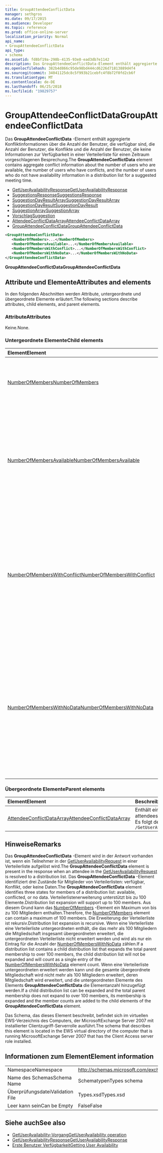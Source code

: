 ```yaml
---
title: GroupAttendeeConflictData
manager: sethgros
ms.date: 09/17/2015
ms.audience: Developer
ms.topic: reference
ms.prod: office-online-server
localization_priority: Normal
api_name:
- GroupAttendeeConflictData
api_type:
- schema
ms.assetid: fd8bf19a-298b-4135-93e8-ead3db7e1142
description: Das GroupAttendeeConflictData-Element enthält aggregierte Konfliktinformationen über die Anzahl der Benutzer, die verfügbar sind, die Anzahl der Benutzer, die Konflikte und die Anzahl der Benutzer, die keine Informationen zur Verfügbarkeit in einer Verteilerliste für auf ein Vorgeschlagene Besprechungszeit.
ms.openlocfilehash: 382b4d866c95de98bd444cd6226d71813889d4f4
ms.sourcegitcommit: 34041125dc8c5f993b21cebfc4f8b72f0fd2cb6f
ms.translationtype: MT
ms.contentlocale: de-DE
ms.lasthandoff: 06/25/2018
ms.locfileid: "19829757"
---
```

# <a name="groupattendeeconflictdata"></a><span data-ttu-id="6c5b7-103">GroupAttendeeConflictData</span><span class="sxs-lookup"><span data-stu-id="6c5b7-103">GroupAttendeeConflictData</span></span>

<span data-ttu-id="6c5b7-104">Das **GroupAttendeeConflictData** -Element enthält aggregierte Konfliktinformationen über die Anzahl der Benutzer, die verfügbar sind, die Anzahl der Benutzer, die Konflikte und die Anzahl der Benutzer, die keine Informationen zur Verfügbarkeit in einer Verteilerliste für einen Zeitraum vorgeschlagenen Besprechung.</span><span class="sxs-lookup"><span data-stu-id="6c5b7-104">The **GroupAttendeeConflictData** element contains aggregate conflict information about the number of users who are available, the number of users who have conflicts, and the number of users who do not have availability information in a distribution list for a suggested meeting time.</span></span> 
  
- [<span data-ttu-id="6c5b7-105">GetUserAvailabilityResponse</span><span class="sxs-lookup"><span data-stu-id="6c5b7-105">GetUserAvailabilityResponse</span></span>](getuseravailabilityresponse.md)
- [<span data-ttu-id="6c5b7-106">SuggestionsResponse</span><span class="sxs-lookup"><span data-stu-id="6c5b7-106">SuggestionsResponse</span></span>](suggestionsresponse.md)
- [<span data-ttu-id="6c5b7-107">SuggestionDayResultArray</span><span class="sxs-lookup"><span data-stu-id="6c5b7-107">SuggestionDayResultArray</span></span>](suggestiondayresultarray.md)
- [<span data-ttu-id="6c5b7-108">SuggestionDayResult</span><span class="sxs-lookup"><span data-stu-id="6c5b7-108">SuggestionDayResult</span></span>](suggestiondayresult.md)
- [<span data-ttu-id="6c5b7-109">SuggestionArray</span><span class="sxs-lookup"><span data-stu-id="6c5b7-109">SuggestionArray</span></span>](suggestionarray.md)
- [<span data-ttu-id="6c5b7-110">Vorschlag</span><span class="sxs-lookup"><span data-stu-id="6c5b7-110">Suggestion</span></span>](suggestion.md)
- [<span data-ttu-id="6c5b7-111">AttendeeConflictDataArray</span><span class="sxs-lookup"><span data-stu-id="6c5b7-111">AttendeeConflictDataArray</span></span>](attendeeconflictdataarray.md)
- [<span data-ttu-id="6c5b7-112">GroupAttendeeConflictData</span><span class="sxs-lookup"><span data-stu-id="6c5b7-112">GroupAttendeeConflictData</span></span>](groupattendeeconflictdata.md)
  
```xml
<GroupAttendeeConflictData>
   <NumberOfMembers>...</NumberOfMembers>
   <NumberOfMembersAvailable>...</NumberOfMembersAvailable>
   <NumberOfMembersWithConflict>...</NumberOfMembersWithConflict>
   <NumberOfMembersWithNoData>...</NumberOfMembersWithNoData>
</GroupAttendeeConflictData>
```

<span data-ttu-id="6c5b7-113">**GroupAttendeeConflictData**</span><span class="sxs-lookup"><span data-stu-id="6c5b7-113">**GroupAttendeeConflictData**</span></span>

## <a name="attributes-and-elements"></a><span data-ttu-id="6c5b7-114">Attribute und Elemente</span><span class="sxs-lookup"><span data-stu-id="6c5b7-114">Attributes and elements</span></span>

<span data-ttu-id="6c5b7-115">In den folgenden Abschnitten werden Attribute, untergeordnete und übergeordnete Elemente erläutert.</span><span class="sxs-lookup"><span data-stu-id="6c5b7-115">The following sections describe attributes, child elements, and parent elements.</span></span>
  
### <a name="attributes"></a><span data-ttu-id="6c5b7-116">Attribute</span><span class="sxs-lookup"><span data-stu-id="6c5b7-116">Attributes</span></span>

<span data-ttu-id="6c5b7-117">Keine.</span><span class="sxs-lookup"><span data-stu-id="6c5b7-117">None.</span></span>
  
### <a name="child-elements"></a><span data-ttu-id="6c5b7-118">Untergeordnete Elemente</span><span class="sxs-lookup"><span data-stu-id="6c5b7-118">Child elements</span></span>

|<span data-ttu-id="6c5b7-119">**Element**</span><span class="sxs-lookup"><span data-stu-id="6c5b7-119">**Element**</span></span>|<span data-ttu-id="6c5b7-120">**Beschreibung**</span><span class="sxs-lookup"><span data-stu-id="6c5b7-120">**Description**</span></span>|
|:-----|:-----|
|[<span data-ttu-id="6c5b7-121">NumberOfMembers</span><span class="sxs-lookup"><span data-stu-id="6c5b7-121">NumberOfMembers</span></span>](numberofmembers.md) <br/> |<span data-ttu-id="6c5b7-122">Die Anzahl von Benutzern, Ressourcen und Chatrooms in einer Verteilerliste darstellt.</span><span class="sxs-lookup"><span data-stu-id="6c5b7-122">Represents the number of users, resources, and rooms in a distribution list.</span></span>  <br/> |
|[<span data-ttu-id="6c5b7-123">NumberOfMembersAvailable</span><span class="sxs-lookup"><span data-stu-id="6c5b7-123">NumberOfMembersAvailable</span></span>](numberofmembersavailable.md) <br/> |<span data-ttu-id="6c5b7-124">Stellt die Anzahl der Mitglieder der Verteilerliste, die für einen Zeitraum vorgeschlagenen Besprechung zur Verfügung stehen.</span><span class="sxs-lookup"><span data-stu-id="6c5b7-124">Represents the number of distribution list members who are available for a suggested meeting time.</span></span> <span data-ttu-id="6c5b7-125">Dieses Element stellt Member für die der Status **frei**ist.</span><span class="sxs-lookup"><span data-stu-id="6c5b7-125">This element represents members for whom the status is **Free**.</span></span>  <br/> |
|[<span data-ttu-id="6c5b7-126">NumberOfMembersWithConflict</span><span class="sxs-lookup"><span data-stu-id="6c5b7-126">NumberOfMembersWithConflict</span></span>](numberofmemberswithconflict.md) <br/> |<span data-ttu-id="6c5b7-127">Stellt die Anzahl der Mitglieder der Verteilerliste, die einen Konflikt mit einer vorgeschlagenen Besprechungszeit haben.</span><span class="sxs-lookup"><span data-stu-id="6c5b7-127">Represents the number of distribution list members who have a conflict with a suggested meeting time.</span></span> <span data-ttu-id="6c5b7-128">Dieses Element stellt Mitglieder, die den Status **beschäftigt**, **ABWESEND**oder **mit Vorbehalt** aufweisen.</span><span class="sxs-lookup"><span data-stu-id="6c5b7-128">This element represents members who have a **Busy**, **OOF**, or **Tentative** status.</span></span>  <br/> |
|[<span data-ttu-id="6c5b7-129">NumberOfMembersWithNoData</span><span class="sxs-lookup"><span data-stu-id="6c5b7-129">NumberOfMembersWithNoData</span></span>](numberofmemberswithnodata.md) <br/> |<span data-ttu-id="6c5b7-130">Stellt die Anzahl der Mitglieder, die nicht veröffentlichte Frei/Gebucht-Daten mit einer vorgeschlagenen Besprechung Uhrzeit verglichen verfügen.</span><span class="sxs-lookup"><span data-stu-id="6c5b7-130">Represents the number of group members who do not have published free/busy data to compare to a suggested meeting time.</span></span> <span data-ttu-id="6c5b7-131">Dieses Element stellt die Mitglieder von Verteilerlisten, die zu groß ist oder Mitglieder, die **Keine Daten** Status aufweisen.</span><span class="sxs-lookup"><span data-stu-id="6c5b7-131">This element represents members of a distribution list that is too large or members who have **No Data** status.</span></span>  <br/> |
   
### <a name="parent-elements"></a><span data-ttu-id="6c5b7-132">Übergeordnete Elemente</span><span class="sxs-lookup"><span data-stu-id="6c5b7-132">Parent elements</span></span>

|<span data-ttu-id="6c5b7-133">**Element**</span><span class="sxs-lookup"><span data-stu-id="6c5b7-133">**Element**</span></span>|<span data-ttu-id="6c5b7-134">**Beschreibung**</span><span class="sxs-lookup"><span data-stu-id="6c5b7-134">**Description**</span></span>|
|:-----|:-----|
|[<span data-ttu-id="6c5b7-135">AttendeeConflictDataArray</span><span class="sxs-lookup"><span data-stu-id="6c5b7-135">AttendeeConflictDataArray</span></span>](attendeeconflictdataarray.md) <br/> |<span data-ttu-id="6c5b7-136">Enthält ein Array von Conflict-Daten für die abgefragte Teilnehmer bei der [GetUserAvailability-Vorgang](getuseravailability-operation.md)identifiziert.</span><span class="sxs-lookup"><span data-stu-id="6c5b7-136">Contains an array of conflict data for queried attendees identified in the [GetUserAvailability operation](getuseravailability-operation.md).</span></span>  <br/> <span data-ttu-id="6c5b7-137">Es folgt der XPath-Ausdruck, der dieses Element:</span><span class="sxs-lookup"><span data-stu-id="6c5b7-137">The following is the XPath expression to this element:</span></span>  <br/>  `/GetUserAvailabilityResponse/SuggestionsResponse/SuggestionDayResultArray/SuggestionDayResult[i]/SuggestionArray/Suggestion[i]/AttendeeConflictDataArray` <br/> |
   
## <a name="remarks"></a><span data-ttu-id="6c5b7-138">Hinweise</span><span class="sxs-lookup"><span data-stu-id="6c5b7-138">Remarks</span></span>

<span data-ttu-id="6c5b7-139">Das **GroupAttendeeConflictData** -Element wird in der Antwort vorhanden ist, wenn ein Teilnehmer in der [GetUserAvailabilityRequest](getuseravailabilityrequest.md) in einer Verteilerliste aufgelöst wird.</span><span class="sxs-lookup"><span data-stu-id="6c5b7-139">The **GroupAttendeeConflictData** element is present in the response when an attendee in the [GetUserAvailabilityRequest](getuseravailabilityrequest.md) is resolved to a distribution list.</span></span> <span data-ttu-id="6c5b7-140">Das **GroupAttendeeConflictData** -Element identifiziert drei Zustände für Mitglieder von Verteilerlisten: verfügbar, Konflikt, oder keine Daten.</span><span class="sxs-lookup"><span data-stu-id="6c5b7-140">The **GroupAttendeeConflictData** element identifies three states for members of a distribution list: available, conflicted, or no data.</span></span> <span data-ttu-id="6c5b7-141">Verteilerlistenerweiterung unterstützt bis zu 100 Elemente.</span><span class="sxs-lookup"><span data-stu-id="6c5b7-141">Distribution list expansion will support up to 100 members.</span></span> <span data-ttu-id="6c5b7-142">Aus diesem Grund kann das [NumberOfMembers](numberofmembers.md) -Element ein Maximum von bis zu 100 Mitgliedern enthalten.</span><span class="sxs-lookup"><span data-stu-id="6c5b7-142">Therefore, the [NumberOfMembers](numberofmembers.md) element can contain a maximum of 100 members.</span></span> <span data-ttu-id="6c5b7-143">Die Erweiterung der Verteilerliste ist rekursiv.</span><span class="sxs-lookup"><span data-stu-id="6c5b7-143">Distribution list expansion is recursive.</span></span> <span data-ttu-id="6c5b7-144">Wenn eine Verteilerliste eine Verteilerliste untergeordneten enthält, die das mehr als 100 Mitgliedern die Mitgliedschaft insgesamt übergeordneten erweitert, die untergeordneten Verteilerliste nicht erweitert werden und wird als nur ein Eintrag für die Anzahl der [NumberOfMembersWithNoData](numberofmemberswithnodata.md) zählen.</span><span class="sxs-lookup"><span data-stu-id="6c5b7-144">If a distribution list contains a child distribution list that expands the total parent membership to over 100 members, the child distribution list will not be expanded and will count as a single entry of the [NumberOfMembersWithNoData](numberofmemberswithnodata.md) element count.</span></span> <span data-ttu-id="6c5b7-145">Wenn eine Verteilerliste untergeordneten erweitert werden kann und die gesamte übergeordnete Mitgliedschaft wird nicht mehr als 100 Mitgliedern erweitert, deren Mitgliedschaft wird erweitert, und die untergeordneten Elemente des Elements **GroupAttendeeConflictData** die Elementanzahl hinzugefügt werden.</span><span class="sxs-lookup"><span data-stu-id="6c5b7-145">If a child distribution list can be expanded and the total parent membership does not expand to over 100 members, its membership is expanded and the member counts are added to the child elements of the **GroupAttendeeConflictData** element.</span></span> 
  
<span data-ttu-id="6c5b7-146">Das Schema, das dieses Element beschreibt, befindet sich im virtuellen EWS-Verzeichnis des Computers, der MicrosoftExchange Server 2007 mit installierter Clientzugriff-Serverrolle ausführt.</span><span class="sxs-lookup"><span data-stu-id="6c5b7-146">The schema that describes this element is located in the EWS virtual directory of the computer that is running MicrosoftExchange Server 2007 that has the Client Access server role installed.</span></span>
  
## <a name="element-information"></a><span data-ttu-id="6c5b7-147">Informationen zum Element</span><span class="sxs-lookup"><span data-stu-id="6c5b7-147">Element information</span></span>

|||
|:-----|:-----|
|<span data-ttu-id="6c5b7-148">Namespace</span><span class="sxs-lookup"><span data-stu-id="6c5b7-148">Namespace</span></span>  <br/> |http://schemas.microsoft.com/exchange/services/2006/types  <br/> |
|<span data-ttu-id="6c5b7-149">Name des Schemas</span><span class="sxs-lookup"><span data-stu-id="6c5b7-149">Schema Name</span></span>  <br/> |<span data-ttu-id="6c5b7-150">Schematypen</span><span class="sxs-lookup"><span data-stu-id="6c5b7-150">Types schema</span></span>  <br/> |
|<span data-ttu-id="6c5b7-151">Überprüfungsdatei</span><span class="sxs-lookup"><span data-stu-id="6c5b7-151">Validation File</span></span>  <br/> |<span data-ttu-id="6c5b7-152">Types.xsd</span><span class="sxs-lookup"><span data-stu-id="6c5b7-152">Types.xsd</span></span>  <br/> |
|<span data-ttu-id="6c5b7-153">Leer kann sein</span><span class="sxs-lookup"><span data-stu-id="6c5b7-153">Can be Empty</span></span>  <br/> |<span data-ttu-id="6c5b7-154">False</span><span class="sxs-lookup"><span data-stu-id="6c5b7-154">False</span></span>  <br/> |
   
## <a name="see-also"></a><span data-ttu-id="6c5b7-155">Siehe auch</span><span class="sxs-lookup"><span data-stu-id="6c5b7-155">See also</span></span>

- [<span data-ttu-id="6c5b7-156">GetUserAvailability-Vorgang</span><span class="sxs-lookup"><span data-stu-id="6c5b7-156">GetUserAvailability operation</span></span>](getuseravailability-operation.md)
- [<span data-ttu-id="6c5b7-157">GetUserAvailabilityResponse</span><span class="sxs-lookup"><span data-stu-id="6c5b7-157">GetUserAvailabilityResponse</span></span>](getuseravailabilityresponse.md)
- [<span data-ttu-id="6c5b7-158">Erste Benutzer Verfügbarkeit</span><span class="sxs-lookup"><span data-stu-id="6c5b7-158">Getting User Availability</span></span>](http://msdn.microsoft.com/library/d4133fcb-9b0f-4e6b-aadf-a389da83516a%28Office.15%29.aspx)

